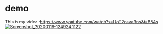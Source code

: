 # demo<br/>

This is my video  :https://www.youtube.com/watch?v=UoT2oava9ns&t=854s <br/>
[![Screenshot_20200119-124924 1122](https://user-images.githubusercontent.com/31673628/72685687-5a356c00-3aba-11ea-8bd9-bf09953e9a20.png)](https://www.youtube.com/watch?v=UoT2oava9ns&t=854s)
